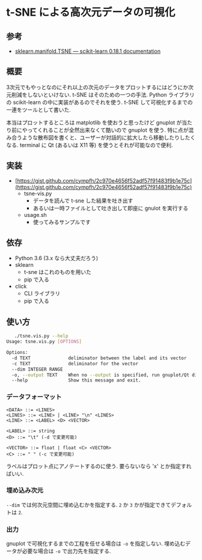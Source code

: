 # t-SNE による高次元データの可視化

## 参考

- [sklearn.manifold.TSNE — scikit-learn 0.18.1 documentation](http://scikit-learn.org/stable/modules/generated/sklearn.manifold.TSNE.html)

## 概要

3次元でもやっとなのにそれ以上の次元のデータをプロットするにはどうにか次元削減をしないといけない.
t-SNE はそのための一つの手法.
Python ライブラリの scikit-learn の中に実装があるのでそれを使う.
t-SNE して可視化するまでの一連をツールとして書いた.

本当はプロットするところは matplotlib を使おうと思ったけど gnuplot が当たり前にやってくれることが全然出来なくて酷いので gnuplot を使う.
特に点が混み合うような散布図を書くと、ユーザーが対話的に拡大したら移動したりしたくなる.
terminal に Qt (あるいは X11 等) を使うとそれが可能なので便利.

## 実装

- [https://gist.github.com/cympfh/2c970e4656f52adf57f91483f9b1e75c](https://gist.github.com/cympfh/2c970e4656f52adf57f91483f9b1e75c)
    - tsne-vis.py
        - データを読んで t-sne した結果を吐き出す
        - あるいは一時ファイルとして吐き出して即座に gnulot を実行する
    - usage.sh
        - 使ってみるサンプルです

## 依存

- Python 3.6 (3.x なら大丈夫だろう)
- sklearn
    - t-sne はこれのものを用いた
    - pip で入る
- click
    - CLI ライブラリ
    - pip で入る

## 使い方

```bash
   ./tsne.vis.py --help
Usage: tsne.vis.py [OPTIONS]

Options:
  -d TEXT              deliminator between the label and its vector
  -c TEXT              deliminator for the vector
  --dim INTEGER RANGE
  -o, --output TEXT    When no --output is specified, run gnuplot/Qt directly
  --help               Show this message and exit.
```

### データフォーマット

```
<DATA> ::= <LINES>
<LINES> ::= <LINE> | <LINE> "\n" <LINES>
<LINE> ::= <LABEL> <D> <VECTOR>

<LABEL> ::= string
<D> ::= "\t" (-d で変更可能)

<VECTOR> ::= float | float <C> <VECTOR>
<C> ::= " " (-c で変更可能)
```

ラベルはプロット点にアノテートするのに使う.
要らないなら 'x' とか指定すればいい.

### 埋め込み次元

`--dim` では何次元空間に埋め込むかを指定する.
`2` か `3` かが指定できてデフォルトは `2`.

### 出力

gnuplot で可視化するまでの工程を任せる場合は `-o` を指定しない.
埋め込むデータが必要な場合は `-o` で出力先を指定する.

